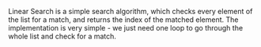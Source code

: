 Linear Search is a simple search algorithm, which checks every element of the list for a match, and returns the index of the matched element.
The implementation is very simple - we just need one loop to go through the whole list and check for a match.